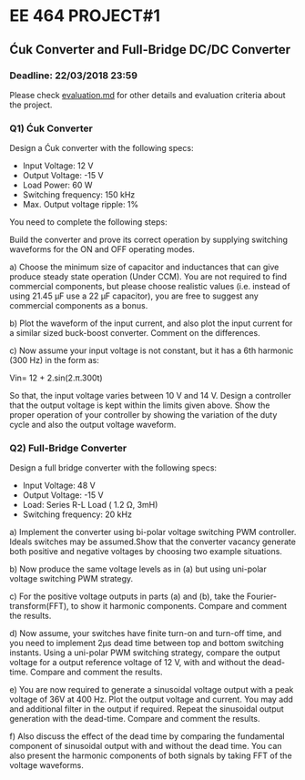 # EE 464 PROJECT#1

## Ćuk Converter and Full-Bridge DC/DC Converter

### Deadline: 22/03/2018 23:59


Please check [evaluation.md](evaluation.md) for other details and evaluation criteria about the project.

### Q1) Ćuk Converter

Design a Ćuk converter with the following specs:

- Input Voltage: 12 V
- Output Voltage: -15 V
- Load Power: 60 W
- Switching frequency: 150 kHz
- Max. Output voltage ripple: 1%

You need to complete the following steps:

Build the converter and prove its correct operation by supplying switching waveforms for the ON and OFF operating modes. 

a) Choose the minimum size of capacitor and inductances that can give produce steady state operation (Under CCM). You are not required to find commercial components, but please choose realistic values (i.e. instead of using 21.45 µF use a 22 µF capacitor), you are free to suggest any commercial components as a bonus.

b) Plot the waveform of the input current, and also plot the input current for a similar sized buck-boost converter. Comment on the differences.

c) Now assume your input voltage is not constant, but it has a 6th harmonic (300 Hz) in the form as:

Vin= 12 + 2.sin(2.π.300t)

So that, the input voltage varies between 10 V and 14 V. Design a controller that the output voltage is kept within the limits given above. Show the proper operation of your controller by showing the variation of the duty cycle and also the output voltage waveform.

### Q2) Full-Bridge Converter

Design a full bridge converter with the following specs:

- Input Voltage: 48 V
- Output Voltage: -15 V
- Load: Series R-L Load ( 1.2 Ω, 3mH)
- Switching frequency: 20 kHz

a) Implement the converter using bi-polar voltage switching PWM controller. Ideals switches may be assumed.Show that the converter vacancy generate both positive and negative voltages by choosing two example situations.

b) Now produce the same voltage levels as in (a) but using uni-polar voltage switching PWM strategy. 

c) For the positive voltage outputs in parts (a) and (b), take the Fourier-transform(FFT), to show it harmonic components. Compare and comment the results.

d) Now assume, your switches have finite turn-on and turn-off time, and you need to implement 2µs dead time between top and bottom switching instants. Using a uni-polar PWM switching strategy, compare the output voltage for a output reference voltage of 12 V, with and without the dead-time. Compare and comment the results.

e) You are now required to generate a sinusoidal voltage output with a peak voltage of 36V at 400 Hz. Plot the output voltage and current. You may add and additional filter in the output if required. Repeat the sinusoidal output generation with the dead-time. Compare and comment the results.

f) Also discuss the effect of the dead time by comparing the fundamental component of sinusoidal output with and without the dead time. You can also present the harmonic components of both signals by taking FFT of the voltage waveforms.
